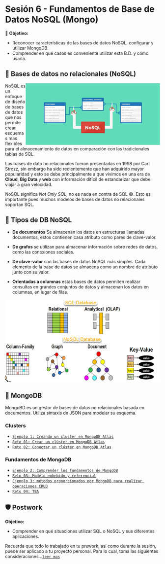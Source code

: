 # Sesión 6 - Fundamentos de Base de Datos NoSQL (Mongo)

🎯 **Objetivo:**

- Reconocer características de las bases de datos NoSQL, configurar y utilizar MongoDB.
- Comprender en qué casos es conveniente utilizar esta B.D. y cómo usarla. 

## 🧮 Bases de datos no relacionales (NoSQL) 

<img src="img/nosql.jpg.webp" align="right" height="200">

NoSQL es un enfoque de diseño de bases de datos que nos permite crear esquemas mas flexibles para el almacenamiento de datos en comparación con las tradicionales tablas de SQL. 

Las bases de dato no relacionales fueron presentadas en 1998 por Carl Strozz, sin embargo ha sido recientemente que han adquirido mayor popularidad y esto se debe principalmente a que vivimos en una era de **Cloud**, **Big Data** y **web** con información difícil de estandarizar que debe viajar a gran velocidad. 

NoSQL significa *Not Only SQL*, no es nada en contra de SQL 😅. Esto es importante pues muchos modelos de bases de datos no relacionales soportan SQL. 

## 🧵 Tipos de DB NoSQL

- **De documentos** Se almacenan los datos en estructuras llamadas documentos, estos contienen casa atributo como pares de clave-valor.

- **De grafos**  se utilizan para almacenar información sobre redes de datos, como las conexiones sociales.

- **De clave-valor** son las bases de datos NoSQL más simples. Cada elemento de la base de datos se almacena como un nombre de atributo junto con su valor.

- **Orientadas a columnas** estas bases de datos permiten realizar consultas en grandes conjuntos de datos y almacenan los datos en columnas, en lugar de filas.

![](img/schemas.png)

## 🍃 MongoDB 

MongoBD es un gestor de bases de datos no relacionales basada en documentos. Utiliza sintaxis de JSON para modelar su esquema.

### Clusters

- [`Ejemplo 1: Creando un cluster en MongoDB Atlas`](Ejemplo-01/#ejercicio-1)
- [`Reto 01: Crear un clúster en MongoDB Atlas`](Reto-01/#reto-1)
- [`Reto 02: Conectar un clúster en MongoDB Atlas`](Reto-02/#reto-2)

### Fundamentos de MongoDB 

- [`Ejemplo 2: Comprender los fundamentos de MongoDB`](Ejemplo-02/#ejemplo-2)
- [`Reto 03: Modelo embebido y referencial`](Reto-03/#reto-3)
- [`Ejemplo 3: métodos proporcionados por MongoDB para realizar operaciones CRUD`](Ejemplo-03/#ejemplo-3)
- [`Reto 04: TBA`](Reto-04/#reto-4)


## 🛡 Postwork

**Objetivo:**

- Comprender en qué situaciones utilizar SQL o NoSQL y sus diferentes aplicaciones.

Recuerda que todo lo trabajado en tu prework, así como durante la sesión, puede ser aplicado a tu proyecto personal. Para lo cual, toma las siguientes consideraciones...[`leer mas`](Postwork/#postwork)
